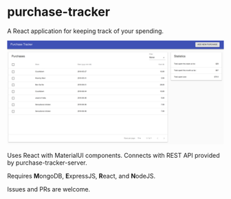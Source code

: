 # purchase-tracker

A React application for keeping track of your spending. 

![yay](./images/yay.png?raw=true "Yay")

Uses React with MaterialUI components.
Connects with REST API provided by purchase-tracker-server.

Requires **M**ongoDB, **E**xpressJS, **R**eact, and **N**odeJS.

Issues and PRs are welcome.
